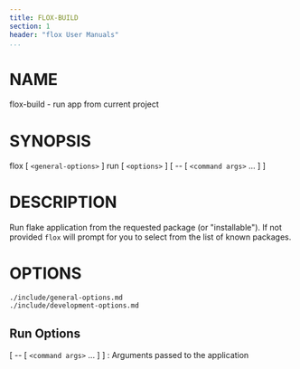 ```yaml
---
title: FLOX-BUILD
section: 1
header: "flox User Manuals"
...
```



# NAME

flox-build - run app from current project

# SYNOPSIS

flox [ `<general-options>` ] run [ `<options>` ] [ -- [ `<command args>` ... ] ]

# DESCRIPTION

Run flake application from the requested package (or "installable").
If not provided `flox` will prompt for you to select from the list of known packages.

# OPTIONS

```{.include}
./include/general-options.md
./include/development-options.md
```

## Run Options

[ -- [ `<command args>` ... ] ]
:   Arguments passed to the application
